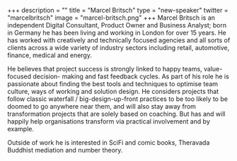 +++
description = ""
title = "Marcel Britsch"
type = "new-speaker"
twitter = "marcelbritsch"
image = "marcel-britsch.png"
+++
Marcel Britsch is an independent Digital Consultant, Product Owner and Business Analyst; born in Germany he has been living and working in London for over 15 years. He has worked with creatively and technically focused agencies and all sorts of clients across a wide variety of industry sectors including retail, automotive, finance, medical and energy.

He believes that project success is strongly linked to happy teams, value-focused decision- making and fast feedback cycles. As part of his role he is passionate about finding the best tools and techniques to optimise team culture, ways of working and solution design. He considers projects that follow classic waterfall / big-design-up-front practices to be too likely to be doomed to go anywhere near them, and will also stay away from transformation projects that are solely based on coaching. But has and will happily help organisations transform via practical involvement and by example.

Outside of work he is interested in SciFi and comic books, Theravada Buddhist mediation and number theory.